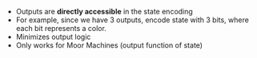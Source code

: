 - Outputs are **directly accessible** in the state encoding 
- For example, since we have 3 outputs, encode state with 3 bits, where each bit represents a color.
- Minimizes output logic
- Only works for Moor Machines (output function of state)